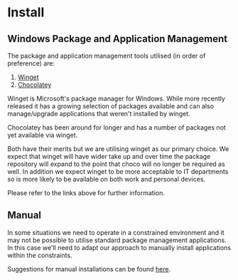 # Install

## Windows Package and Application Management

The package and application management tools utilised (in order of preference) are:

1. [Winget](install/winget.md)
2. [Chocolatey](install/choco.md)

Winget is Microsoft's package manager for Windows. While more recently released it has a growing selection of packages available and can also manage/upgrade applications that weren't installed by winget.

Chocolatey has been around for longer and has a number of packages not yet available via winget.

Both have their merits but we are utilising winget as our primary choice. We expect that winget will have wider take up and over time the package repository will expand to the point that choco will no longer be required as well. In addition we expect winget to be more acceptable to IT departments so is more likely to be available on both work and personal devices.

Please refer to the links above for further information.

## Manual

In some situations we need to operate in a constrained environment and it may not be possible to utilise standard package management applications. In this case we'll need to adapt our approach to manually install applications within the constraints.

Suggestions for manual installations can be found [here](install/manual.md).
